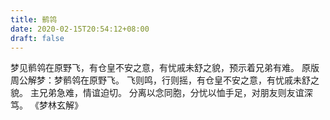 ```yaml
---
title: 鹡鸰
date: 2020-02-15T20:54:12+08:00
draft: false
---
```


梦见鹡鸰在原野飞，有仓皇不安之意，有忧戚未舒之貌，预示着兄弟有难。
原版周公解梦：梦鹡鸰在原野飞。
飞则鸣，行则摇，有仓皇不安之意，有忧戚未舒之貌。
主兄弟急难，情谊迫切。
分离以念同胞，分忧以恤手足，对朋友则友谊深笃。
《梦林玄解》